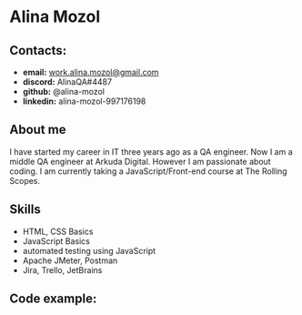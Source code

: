 # Alina Mozol

## Contacts:
* **email:** work.alina.mozol@gmail.com
* **discord:** AlinaQA#4487 
* **github:** @alina-mozol
* **linkedin:** alina-mozol-997176198

## About me
I have started my career in IT three years ago as a QA engineer. Now I am a middle QA engineer at Arkuda Digital. However I am passionate about coding. I am currently taking a JavaScript/Front-end course at The Rolling Scopes.

## Skills
* HTML, CSS Basics
* JavaScript Basics
* automated testing using JavaScript
* Apache JMeter, Postman
* Jira, Trello, JetBrains

## Code example:
